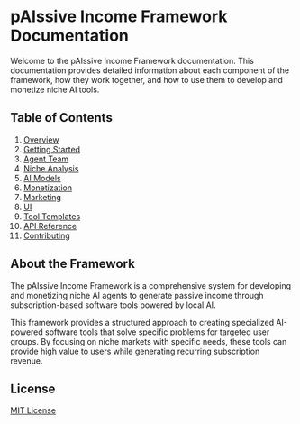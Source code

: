 # pAIssive Income Framework Documentation

Welcome to the pAIssive Income Framework documentation. This documentation provides detailed information about each component of the framework, how they work together, and how to use them to develop and monetize niche AI tools.

## Table of Contents

1. [Overview](overview.md)
2. [Getting Started](getting-started.md)
3. [Agent Team](agent-team.md)
4. [Niche Analysis](niche-analysis.md)
5. [AI Models](ai-models.md)
6. [Monetization](monetization.md)
7. [Marketing](marketing.md)
8. [UI](ui.md)
9. [Tool Templates](tool-templates.md)
10. [API Reference](api-reference.md)
11. [Contributing](contributing.md)

## About the Framework

The pAIssive Income Framework is a comprehensive system for developing and monetizing niche AI agents to generate passive income through subscription-based software tools powered by local AI.

This framework provides a structured approach to creating specialized AI-powered software tools that solve specific problems for targeted user groups. By focusing on niche markets with specific needs, these tools can provide high value to users while generating recurring subscription revenue.

## License

[MIT License](../LICENSE)
